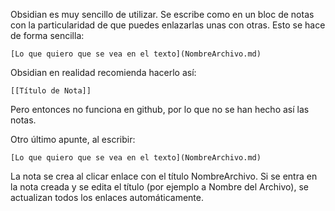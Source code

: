 
Obsidian es muy sencillo de utilizar. Se escribe como en un bloc de notas con la particularidad de que puedes enlazarlas unas con otras. Esto se hace de forma sencilla:

```
[Lo que quiero que se vea en el texto](NombreArchivo.md)
```

Obsidian en realidad recomienda hacerlo así:

```
[[Título de Nota]]
```

Pero entonces no funciona en github, por lo que no se han hecho así las notas. 

Otro último apunte, al escribir: 

```
[Lo que quiero que se vea en el texto](NombreArchivo.md)
```

La nota se crea al clicar enlace con el título NombreArchivo. Si se entra en la nota creada y se edita el título (por ejemplo a Nombre del Archivo), se actualizan todos los enlaces automáticamente. 

